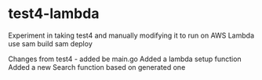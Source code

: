 # test4-lambda
Experiment in taking test4 and manually modifying it to run on AWS Lambda
use sam build
sam deploy

Changes from test4 - added be main.go
Added a lambda setup function
Added a new Search function based on generated one
